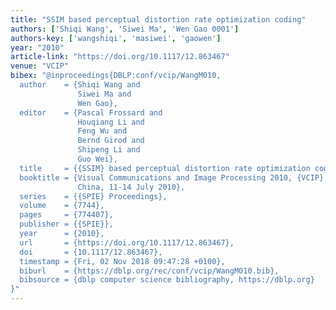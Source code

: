 ```yaml
---
title: "SSIM based perceptual distortion rate optimization coding"
authors: ['Shiqi Wang', 'Siwei Ma', 'Wen Gao 0001']
authors-key: ['wangshiqi', 'masiwei', 'gaowen']
year: "2010"
article-link: "https://doi.org/10.1117/12.863467"
venue: "VCIP"
bibex: "@inproceedings{DBLP:conf/vcip/WangM010,
  author    = {Shiqi Wang and
               Siwei Ma and
               Wen Gao},
  editor    = {Pascal Frossard and
               Houqiang Li and
               Feng Wu and
               Bernd Girod and
               Shipeng Li and
               Guo Wei},
  title     = {{SSIM} based perceptual distortion rate optimization coding},
  booktitle = {Visual Communications and Image Processing 2010, {VCIP} 2010, Huangshan,
               China, 11-14 July 2010},
  series    = {{SPIE} Proceedings},
  volume    = {7744},
  pages     = {774407},
  publisher = {{SPIE}},
  year      = {2010},
  url       = {https://doi.org/10.1117/12.863467},
  doi       = {10.1117/12.863467},
  timestamp = {Fri, 02 Nov 2018 09:47:28 +0100},
  biburl    = {https://dblp.org/rec/conf/vcip/WangM010.bib},
  bibsource = {dblp computer science bibliography, https://dblp.org}
}"
---
```


